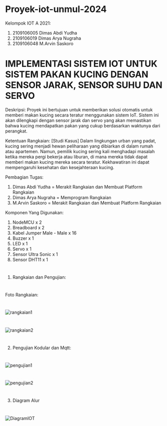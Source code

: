 # Proyek-iot-unmul-2024
Kelompok IOT A 2021:
1. 2109106005 Dimas Abdi Yudha
2. 2109106019 Dimas Arya Nugraha
3. 2109106048 M.Arvin Saskoro


# IMPLEMENTASI SISTEM IOT UNTUK SISTEM PAKAN KUCING DENGAN SENSOR JARAK, SENSOR SUHU DAN SERVO
Deskripsi:
Proyek ini bertujuan untuk memberikan solusi otomatis untuk memberi makan kucing secara teratur menggunakan sistem IoT. Sistem ini akan dilengkapi dengan sensor jarak dan servo yang akan memastikan bahwa kucing mendapatkan pakan yang cukup berdasarkan waktunya dari perangkat.

Ketentuan Rangkaian:
[Studi Kasus]
Dalam lingkungan urban yang padat, kucing sering menjadi hewan peliharaan yang dibiarkan di dalam rumah atau apartemen. Namun, pemilik kucing sering kali menghadapi masalah ketika mereka pergi bekerja atau liburan, di mana mereka tidak dapat memberi makan kucing mereka secara teratur. Kekhawatiran ini dapat mempengaruhi kesehatan dan kesejahteraan kucing.

Pembagian Tugas:
1. Dimas Abdi Yudha = Merakit Rangkaian dan Membuat Platform Rangkaian
2. Dimas Arya Nugraha = Memprogram Rangkaian
3. M.Arvin Saskoro = Merakit Rangkaian dan Membuat Platform Rangkaian

Komponen Yang Digunakan:
1.	NodeMCU x 2
2.	Breadboard x 2
3.	Kabel Jumper Male - Male x 16
4.	Buzzer x 1
5.	LED x 1
6.	Servo x 1
7.	Sensor Ultra Sonic x 1
8.	Sensor DHT11 x 1


#
1. Rangkaian dan Pengujian:
#
Foto Rangkaian:
#
![rangkaian1](https://github.com/DimasYudha1223/UAS_IOT_A/assets/93185675/39752816-bcb0-40c7-a91e-c35fd6f78375)
#
![rangkaian2](https://github.com/DimasYudha1223/UAS_IOT_A/assets/93185675/be35ea8c-40a3-4f3b-8e49-f12ec30aaf8c)
#

#
2. Pengujian Kodular dan Mqtt:
#
![pengujian1](https://github.com/DimasYudha1223/UAS_IOT_A/assets/93185675/e033c092-836c-4f4a-97b8-8e6eee0237ad)
#
![pengujian2](https://github.com/DimasYudha1223/UAS_IOT_A/assets/93185675/c54ac484-f367-4972-875d-5c749852c07a)
#

#
3. Diagram Alur
#
![DiagramIOT](https://github.com/DimasYudha1223/UAS_IOT_A/assets/93185675/62c32c8e-bf3c-4bc3-aaee-789789041537)
#


